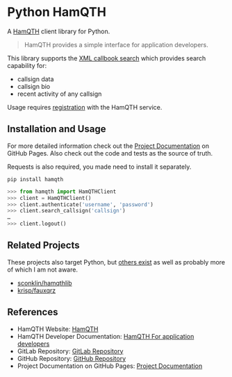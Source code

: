 # Python HamQTH

A [HamQTH] client library for Python.

> HamQTH provides a simple interface for application developers.

This library supports the [XML callbook search](https://www.hamqth.com/developers.php#xml_search) which provides search capability for:

 - callsign data
 - callsign bio
 - recent activity of any callsign

Usage requires [registration](https://www.hamqth.com/register.php) with the HamQTH service.

## Installation and Usage

For more detailed information check out the [Project Documentation] on GitHub Pages. Also check out the code and tests as the source of truth.

Requests is also required, you made need to install it separately.

```shell
pip install hamqth
```

```python
>>> from hamqth import HamQTHClient
>>> client = HamQTHClient()
>>> client.authenticate('username', 'password')
>>> client.search_callsign('callsign')
…
>>> client.logout()
```

## Related Projects

These projects also target Python, but [others exist](https://github.com/search?q=hamqth) as well as probably more of which I am not aware.

- [sconklin/hamqthlib]
- [krisp/fauxqrz]

## References

- HamQTH Website: [HamQTH]
- HamQTH Developer Documentation: [HamQTH For application developers]
- GitLab Repository: [GitLab Repository]
- GitHub Repository: [GitHub Repository]
- Project Documentation on GitHub Pages: [Project Documentation]

[GitHub Repository]: https://github.com/RyanBalfanz/python-hamqth
[GitLab Repository]: https://gitlab.com/ryanbalfanz/python-hamqth
[HamQTH For application developers]: https://www.hamqth.com/developers.php
[HamQTH]: https://www.hamqth.com
[krisp/fauxqrz]: https://github.com/krisp/fauxqrz
[Project Documentation]: https://ryanbalfanz.github.io/python-hamqth/
[PyPI Page]: https://pypi.org/project/hamqth/
[sconklin/hamqthlib]: https://github.com/sconklin/hamqthlib